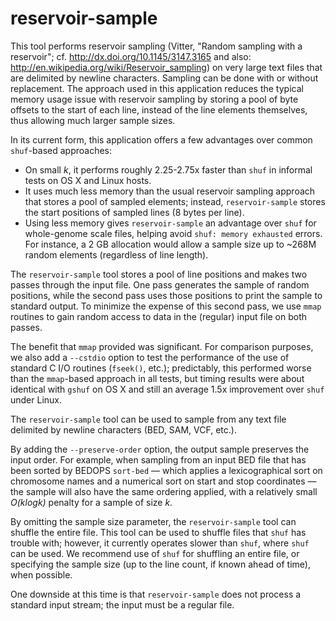 reservoir-sample
================

This tool performs reservoir sampling (Vitter, "Random sampling with a reservoir"; cf. http://dx.doi.org/10.1145/3147.3165 and also: http://en.wikipedia.org/wiki/Reservoir_sampling) on very large text files that are delimited by newline characters. Sampling can be done with or without replacement. The approach used in this application reduces the typical memory usage issue with reservoir sampling by storing a pool of byte offsets to the start of each line, instead of the line elements themselves, thus allowing much larger sample sizes. 

In its current form, this application offers a few advantages over common `shuf`-based approaches:

* On small *k*, it performs roughly 2.25-2.75x faster than `shuf` in informal tests on OS X and Linux hosts.
* It uses much less memory than the usual reservoir sampling approach that stores a pool of sampled elements; instead, `reservoir-sample` stores the start positions of sampled lines (8 bytes per line).
* Using less memory gives `reservoir-sample` an advantage over `shuf` for whole-genome scale files, helping avoid `shuf: memory exhausted` errors. For instance, a 2 GB allocation would allow a sample size up to ~268M random elements (regardless of line length).

The `reservoir-sample` tool stores a pool of line positions and makes two passes through the input file. One pass generates the sample of random positions, while the second pass uses those positions to print the sample to standard output. To minimize the expense of this second pass, we use `mmap` routines to gain random access to data in the (regular) input file on both passes.

The benefit that `mmap` provided was significant. For comparison purposes, we also add a `--cstdio` option to test the performance of the use of standard C I/O routines (`fseek()`, etc.); predictably, this performed worse than the `mmap`-based approach in all tests, but timing results were about identical with `gshuf` on OS X and still an average 1.5x improvement over `shuf` under Linux.

The `reservoir-sample` tool can be used to sample from any text file delimited by newline characters (BED, SAM, VCF, etc.).

By adding the `--preserve-order` option, the output sample preserves the input order. For example, when sampling from an input BED file that has been sorted by BEDOPS `sort-bed` — which applies a lexicographical sort on chromosome names and a numerical sort on start and stop coordinates — the sample will also have the same ordering applied, with a relatively small *O(klogk)* penalty for a sample of size *k*.

By omitting the sample size parameter, the `reservoir-sample` tool can shuffle the entire file. This tool can be used to shuffle files that `shuf` has trouble with; however, it currently operates slower than `shuf`, where `shuf` can be used. We recommend use of `shuf` for shuffling an entire file, or specifying the sample size (up to the line count, if known ahead of time), when possible.

One downside at this time is that `reservoir-sample` does not process a standard input stream; the input must be a regular file.
